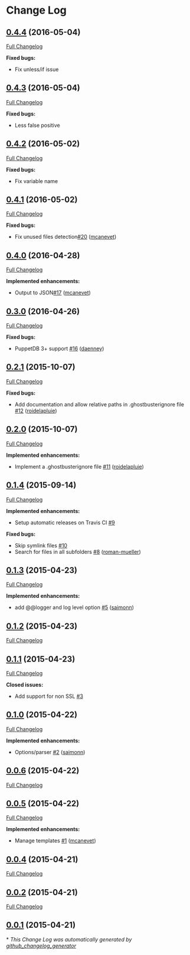 # Change Log

## [0.4.4](https://rubygems.org/gems/puppet-ghostbuster/versions/0.4.4) (2016-05-04)
[Full Changelog](https://github.com/camptocamp/puppet-ghostbuster/compare/0.4.3...0.4.4)

**Fixed bugs:**

- Fix unless/if issue

## [0.4.3](https://rubygems.org/gems/puppet-ghostbuster/versions/0.4.3) (2016-05-04)
[Full Changelog](https://github.com/camptocamp/puppet-ghostbuster/compare/0.4.2...0.4.3)

**Fixed bugs:**

- Less false positive

## [0.4.2](https://rubygems.org/gems/puppet-ghostbuster/versions/0.4.2) (2016-05-02)
[Full Changelog](https://github.com/camptocamp/puppet-ghostbuster/compare/0.4.1...0.4.2)

**Fixed bugs:**

- Fix variable name

## [0.4.1](https://rubygems.org/gems/puppet-ghostbuster/versions/0.4.1) (2016-05-02)
[Full Changelog](https://github.com/camptocamp/puppet-ghostbuster/compare/0.4.0...0.4.1)

**Fixed bugs:**

- Fix unused files detection[\#20](https://github.com/camptocamp/puppet-ghostbuster/pull/20) ([mcanevet](https://github.com/mcanevet))

## [0.4.0](https://rubygems.org/gems/puppet-ghostbuster/versions/0.4.0) (2016-04-28)
[Full Changelog](https://github.com/camptocamp/puppet-ghostbuster/compare/0.3.0...0.4.0)

**Implemented enhancements:**

- Output to JSON[\#17](https://github.com/camptocamp/puppet-ghostbuster/pull/17) ([mcanevet](https://github.com/mcanevet))

## [0.3.0](https://rubygems.org/gems/puppet-ghostbuster/versions/0.3.0) (2016-04-26)
[Full Changelog](https://github.com/camptocamp/puppet-ghostbuster/compare/0.2.1...0.3.0)

**Fixed bugs:**

- PuppetDB 3+ support [\#16](https://github.com/camptocamp/puppet-ghostbuster/pull/16) ([daenney](https://github.com/daenney))

## [0.2.1](https://rubygems.org/gems/puppet-ghostbuster/versions/0.2.1) (2015-10-07)
[Full Changelog](https://github.com/camptocamp/puppet-ghostbuster/compare/0.2.0...0.2.1)

**Fixed bugs:**

- Add documentation and allow relative paths in .ghostbusterignore file [\#12](https://github.com/camptocamp/puppet-ghostbuster/pull/12) ([roidelapluie](https://github.com/roidelapluie))

## [0.2.0](https://rubygems.org/gems/puppet-ghostbuster/versions/0.2.0) (2015-10-07)
[Full Changelog](https://github.com/camptocamp/puppet-ghostbuster/compare/0.1.4...0.2.0)

**Implemented enhancements:**

- Implement a .ghostbusterignore file [\#11](https://github.com/camptocamp/puppet-ghostbuster/pull/11) ([roidelapluie](https://github.com/roidelapluie))

## [0.1.4](https://rubygems.org/gems/puppet-ghostbuster/versions/0.1.4) (2015-09-14)
[Full Changelog](https://github.com/camptocamp/puppet-ghostbuster/compare/0.1.3...0.1.4)

**Implemented enhancements:**

- Setup automatic releases on Travis CI [\#9](https://github.com/camptocamp/puppet-ghostbuster/issues/9)

**Fixed bugs:**

- Skip symlink files [\#10](https://github.com/camptocamp/puppet-ghostbuster/issues/10)
- Search for files in all subfolders [\#8](https://github.com/camptocamp/puppet-ghostbuster/pull/8) ([roman-mueller](https://github.com/roman-mueller))

## [0.1.3](https://rubygems.org/gems/puppet-ghostbuster/versions/0.1.3) (2015-04-23)
[Full Changelog](https://github.com/camptocamp/puppet-ghostbuster/compare/0.1.2...0.1.3)

**Implemented enhancements:**

- add @@logger and log level option [\#5](https://github.com/camptocamp/puppet-ghostbuster/pull/5) ([saimonn](https://github.com/saimonn))

## [0.1.2](https://rubygems.org/gems/puppet-ghostbuster/versions/0.1.2) (2015-04-23)
[Full Changelog](https://github.com/camptocamp/puppet-ghostbuster/compare/0.1.1...0.1.2)

## [0.1.1](https://rubygems.org/gems/puppet-ghostbuster/versions/0.1.1) (2015-04-23)
[Full Changelog](https://github.com/camptocamp/puppet-ghostbuster/compare/0.1.0...0.1.1)

**Closed issues:**

- Add support for non SSL [\#3](https://github.com/camptocamp/puppet-ghostbuster/issues/3)

## [0.1.0](https://rubygems.org/gems/puppet-ghostbuster/versions/0.1.0) (2015-04-22)
[Full Changelog](https://github.com/camptocamp/puppet-ghostbuster/compare/0.0.6...0.1.0)

**Implemented enhancements:**

- Options/parser [\#2](https://github.com/camptocamp/puppet-ghostbuster/pull/2) ([saimonn](https://github.com/saimonn))

## [0.0.6](https://rubygems.org/gems/puppet-ghostbuster/versions/0.0.6) (2015-04-22)
[Full Changelog](https://github.com/camptocamp/puppet-ghostbuster/compare/0.0.5...0.0.6)

## [0.0.5](https://rubygems.org/gems/puppet-ghostbuster/versions/0.0.5) (2015-04-22)
[Full Changelog](https://github.com/camptocamp/puppet-ghostbuster/compare/0.0.4...0.0.5)

**Implemented enhancements:**

- Manage templates [\#1](https://github.com/camptocamp/puppet-ghostbuster/pull/1) ([mcanevet](https://github.com/mcanevet))

## [0.0.4](https://rubygems.org/gems/puppet-ghostbuster/versions/0.0.4) (2015-04-21)
[Full Changelog](https://github.com/camptocamp/puppet-ghostbuster/compare/0.0.2...0.0.4)

## [0.0.2](https://rubygems.org/gems/puppet-ghostbuster/versions/0.0.2) (2015-04-21)
[Full Changelog](https://github.com/camptocamp/puppet-ghostbuster/compare/0.0.1...0.0.2)

## [0.0.1](https://rubygems.org/gems/puppet-ghostbuster/versions/0.0.1) (2015-04-21)


\* *This Change Log was automatically generated by [github_changelog_generator](https://github.com/skywinder/Github-Changelog-Generator)*
